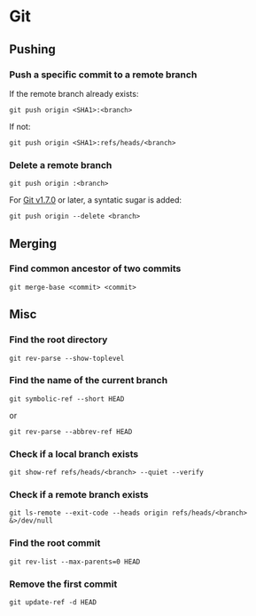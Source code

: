 # Git

## Pushing

### Push a specific commit to a remote branch

If the remote branch already exists:
```
git push origin <SHA1>:<branch>
```

If not:
```
git push origin <SHA1>:refs/heads/<branch>
```

### Delete a remote branch

```
git push origin :<branch>
```

For [Git v1.7.0](https://github.com/gitster/git/blob/master/Documentation/RelNotes/1.7.0.txt) or later, a syntatic sugar is added:
```
git push origin --delete <branch>
```

## Merging

### Find common ancestor of two commits
```
git merge-base <commit> <commit>
```

## Misc

### Find the root directory

```
git rev-parse --show-toplevel
```

### Find the name of the current branch

```
git symbolic-ref --short HEAD
```

or

```
git rev-parse --abbrev-ref HEAD
```

### Check if a local branch exists
```
git show-ref refs/heads/<branch> --quiet --verify
```

### Check if a remote branch exists
```
git ls-remote --exit-code --heads origin refs/heads/<branch> &>/dev/null
```

### Find the root commit
```
git rev-list --max-parents=0 HEAD
```

### Remove the first commit
```
git update-ref -d HEAD
```
